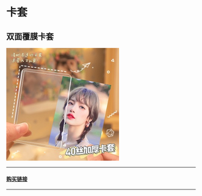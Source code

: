 # 卡套
## 双面覆膜卡套
![1](./images/1.jpg)
***
#### [购买链接](https://detail.tmall.com/item.htm?app=chrome&bxsign=scdcu4t3lwxiHN4IMDrcz78TotQnzWjciTxI_XL_9xiDYNEUc67h-LPzedWcqmA_PGXJeeXpbinl2NVCFRqdZsMT1dDcgLWuNGxPDltYELvm0O2xIUVVoWEpvu8bhfERr-ZtY4vU7KSICltNRs2Rcqxzg&cpp=1&id=672717680185&share_crt_v=1&shareurl=true&short_name=h.UGmDxcn&sourceType=item&sp_abtk=gray_ShareGlobalNavigation_1_code_simpleios2&sp_tk=ajc4bWRsdXNydjA=&spm=a2159r.13376460.0.0&suid=CE46760D-376C-4408-967F-F94B9AFF61F5&tbSocialPopKey=shareItem&tk=j78mdlusrv0&un=96ae4cda441896e44884162d69c42e32&un_site=0&ut_sk=1.WyfEG9a5a0UDAMxztzei60En_21380790_1681834690554.Copy.ShareGlobalNavigation_1)
---